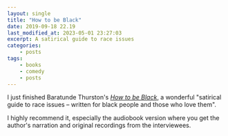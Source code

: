 ```yaml
---
layout: single
title: "How to be Black"
date: 2019-09-18 22.19
last_modified_at: 2023-05-01 23:27:03
excerpt: A satirical guide to race issues
categories:
    - posts
tags:
    - books
    - comedy
    - posts
---
```


I just finished Baratunde Thurston's [_How to be Black_](https://howtobeblack.me/),
a wonderful "satirical guide to race issues – written for black people and those who love them".

I highly recommend it, especially the audiobook version where you get the author's narration
and original recordings from the interviewees.
